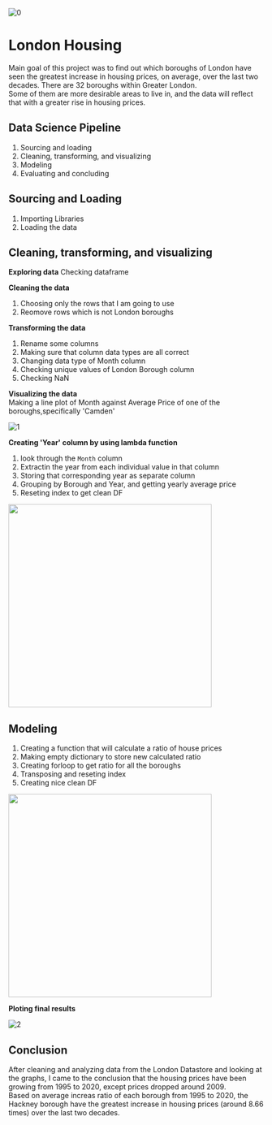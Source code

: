 ![0](https://user-images.githubusercontent.com/98930412/173456584-780dcccf-ed7d-4104-8b04-784b08d6127d.jpg)
 
# London Housing

Main goal of this project was to find out which boroughs of London have seen the greatest increase in housing prices, on average, over the last two decades.
There are 32 boroughs within Greater London.    
Some of them are more desirable areas to live in, and the data will reflect that with a greater rise in housing prices.

## Data Science Pipeline

1. Sourcing and loading
2. Cleaning, transforming, and visualizing
3. Modeling
4. Evaluating and concluding

## Sourcing and Loading 
1. Importing Libraries
2. Loading the data

## Cleaning, transforming, and visualizing

**Exploring data**
Checking dataframe

**Cleaning the data**

1. Choosing only the rows that I am going to use
2. Reomove rows which is not London boroughs

**Transforming the data**
1. Rename some columns
2. Making sure that column data types are all correct
3. Changing data type of Month column
4. Checking unique values of London Borough column
5. Checking NaN

**Visualizing the data**    
Making a line plot of Month against Average Price of one of the boroughs,specifically 'Camden'

![1](https://user-images.githubusercontent.com/98930412/173627861-e2e20234-d972-4262-8ee1-376e51cc9714.PNG)

**Creating 'Year' column by using lambda function**
1. look through the `Month` column
2. Extractin the year from each individual value in that column 
3. Storing that corresponding year as separate column
4. Grouping by Borough and Year, and getting yearly average price
5. Reseting index to get clean DF

<img src="https://user-images.githubusercontent.com/98930412/173628401-f8a03b8e-566c-4783-91b6-88e873aeb949.PNG" width="400">


## Modeling
1. Creating a function that will calculate a ratio of house prices
2. Making empty dictionary to store new calculated ratio
3. Creating forloop to get ratio for all the boroughs
4. Transposing and reseting index
5. Creating nice clean DF

<img src="https://user-images.githubusercontent.com/98930412/173628927-4e87caab-c391-4e58-9b2a-ef5201181b2c.PNG" width="400">


**Ploting final results**

![2](https://user-images.githubusercontent.com/98930412/173629459-72a46c21-d0cf-481a-b229-eadb8a165ee4.PNG)


## Conclusion  
After cleaning and analyzing data from the London Datastore and looking at the graphs, I came to the conclusion that the housing prices have been growing from 1995 to 2020, except prices dropped around 2009.        
Based on average increas ratio of each borough from 1995 to 2020, the Hackney borough have the greatest increase in housing prices (around 8.66 times) over the last two decades.

